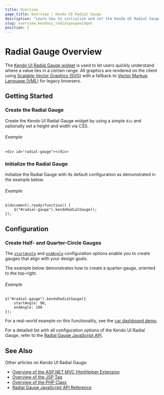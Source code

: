 ```yaml
---
title: Overview
page_title: Overview | Kendo UI Radial Gauge  
description: "Learn how to initialize and set the Kendo UI Radial Gauge."
slug: overview_kendoui_radialgaugewidget
position: 1
---
```


# Radial Gauge Overview

The [Kendo UI Radial Gauge widget](http://demos.telerik.com/kendo-ui/radial-gauge/index) is used to let users quickly understand where a value lies in a certain range. All graphics are rendered on the client using [Scalable Vector Graphics (SVG)](https://en.wikipedia.org/wiki/Scalable_Vector_Graphics) with a fallback to [Vector Markup Language (VML)](https://en.wikipedia.org/wiki/Vector_Markup_Language) for legacy browsers.

## Getting Started

### Create the Radial Gauge

Create the Kendo UI Radial Gauge widget by using a simple `div` and optionally set a height and width via CSS.

###### Example

    <div id="radial-gauge"></div>

### Initialize the Radial Gauge

Initialize the Radial Gauge with its default configuration as demonstrated in the example below.

###### Example

	$(document).ready(function() {
    	$("#radial-gauge").kendoRadialGauge();
   	});

## Configuration

### Create Half- and Quarter-Circle Gauges

The [`startAngle`](/api/dataviz/radialgauge#scale.startAngle) and [`endAngle`](/api/dataviz/radialgauge#scale.endAngle) configuration options enable you to create gauges that align with your design goals.

The example below demonstrates how to create a quarter-gauge, oriented to the top-right.

###### Example

    $("#radial-gauge").kendoRadialGauge({
        startAngle: 90,
        endAngle: 180
    });

For a real-world example on this functionality, see the [car dashboard demo](http://demos.telerik.com/kendo-ui/dataviz/dashboards/car-dashboard.html).

For a detailed list with all configuration options of the Kendo UI Radial Gauge, refer to the [Radial Gauge JavaScript API](/api/dataviz/radialgauge).

## See Also

Other articles on Kendo UI Radial Gauge:

* [Overview of the ASP.NET MVC HtmlHelper Extension](/aspnet-mvc/helpers/radialgauge/overview)
* [Overview of the JSP Tag](/jsp/tags/radialgauge/overview)
* [Overview of the PHP Class](/php/widgets/radialgauge/overview)
* [Radial Gauge JavaScript API Reference](/api/javascript/dataviz/ui/radialgauge)
